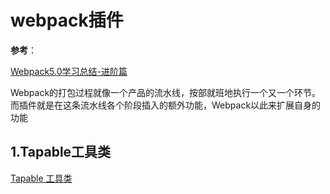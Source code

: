 # webpack插件

**参考**：

[Webpack5.0学习总结-进阶篇](https://juejin.cn/post/6975321674015047693?utm_source=gold_browser_extension#heading-15)

Webpack的打包过程就像一个产品的流水线，按部就班地执行一个又一个环节。而插件就是在这条流水线各个阶段插入的额外功能，Webpack以此来扩展自身的功能

## 1.Tapable工具类
[Tapable 工具类](https://github.com/webpack/tapable)